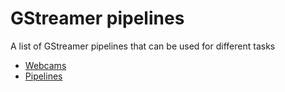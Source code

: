 # GStreamer pipelines

A list of GStreamer pipelines that can be used for different tasks

* [Webcams](webcam.md)
* [Pipelines](pipelines.md)